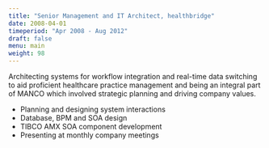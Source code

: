 ```yaml
---
title: "Senior Management and IT Architect, healthbridge"
date: 2008-04-01
timeperiod: "Apr 2008 - Aug 2012"
draft: false
menu: main
weight: 98
---
```


Architecting systems for workflow integration and real-time data switching to aid proficient healthcare practice management and being an integral part of MANCO which involved strategic planning and driving company values.
<!--more-->
- Planning and designing system interactions
- Database, BPM and SOA design
- TIBCO AMX SOA component development
- Presenting at monthly company meetings

